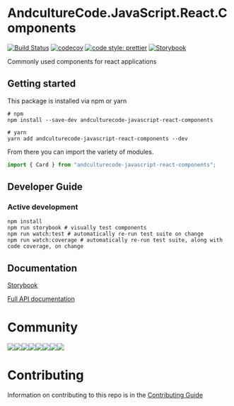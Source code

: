 # AndcultureCode.JavaScript.React.Components

[![Build Status](https://travis-ci.org/AndcultureCode/AndcultureCode.JavaScript.React.Components.svg?branch=master)](https://travis-ci.org/AndcultureCode/AndcultureCode.JavaScript.React.Components)
[![codecov](https://codecov.io/gh/AndcultureCode/AndcultureCode.JavaScript.React.Components/branch/master/graph/badge.svg)](https://codecov.io/gh/AndcultureCode/AndcultureCode.JavaScript.React.Components)
[![code style: prettier](https://img.shields.io/badge/code_style-prettier-ff69b4.svg?style=flat-square)](https://github.com/prettier/prettier)
[![Storybook](https://raw.githubusercontent.com/storybookjs/brand/master/badge/badge-storybook.svg)](https://andculturecode.github.io/AndcultureCode.JavaScript.React.Components)

Commonly used components for react applications

## Getting started

This package is installed via npm or yarn

```shell
# npm
npm install --save-dev andculturecode-javascript-react-components

# yarn
yarn add andculturecode-javascript-react-components --dev
```

From there you can import the variety of modules.

```typescript
import { Card } from "andculturecode-javascript-react-components";
```

## Developer Guide

### Active development

```shell
npm install
npm run storybook # visually test components
npm run watch:test # automatically re-run test suite on change
npm run watch:coverage # automatically re-run test suite, along with code coverage, on change
```

###

## Documentation

[Storybook](https://andculturecode.github.io/AndcultureCode.JavaScript.React.Components)

[Full API documentation](docs/README.md)

# Community

[![](https://sourcerer.io/fame/andCulture/AndcultureCode/AndcultureCode.JavaScript.React.Components/images/0)](https://sourcerer.io/fame/andCulture/AndcultureCode/AndcultureCode.JavaScript.React.Components/links/0)[![](https://sourcerer.io/fame/andCulture/AndcultureCode/AndcultureCode.JavaScript.React.Components/images/1)](https://sourcerer.io/fame/andCulture/AndcultureCode/AndcultureCode.JavaScript.React.Components/links/1)[![](https://sourcerer.io/fame/andCulture/AndcultureCode/AndcultureCode.JavaScript.React.Components/images/2)](https://sourcerer.io/fame/andCulture/AndcultureCode/AndcultureCode.JavaScript.React.Components/links/2)[![](https://sourcerer.io/fame/andCulture/AndcultureCode/AndcultureCode.JavaScript.React.Components/images/3)](https://sourcerer.io/fame/andCulture/AndcultureCode/AndcultureCode.JavaScript.React.Components/links/3)[![](https://sourcerer.io/fame/andCulture/AndcultureCode/AndcultureCode.JavaScript.React.Components/images/4)](https://sourcerer.io/fame/andCulture/AndcultureCode/AndcultureCode.JavaScript.React.Components/links/4)[![](https://sourcerer.io/fame/andCulture/AndcultureCode/AndcultureCode.JavaScript.React.Components/images/5)](https://sourcerer.io/fame/andCulture/AndcultureCode/AndcultureCode.JavaScript.React.Components/links/5)[![](https://sourcerer.io/fame/andCulture/AndcultureCode/AndcultureCode.JavaScript.React.Components/images/6)](https://sourcerer.io/fame/andCulture/AndcultureCode/AndcultureCode.JavaScript.React.Components/links/6)[![](https://sourcerer.io/fame/andCulture/AndcultureCode/AndcultureCode.JavaScript.React.Components/images/7)](https://sourcerer.io/fame/andCulture/AndcultureCode/AndcultureCode.JavaScript.React.Components/links/7)

# Contributing

Information on contributing to this repo is in the [Contributing Guide](CONTRIBUTING.md)
